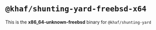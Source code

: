 # `@khaf/shunting-yard-freebsd-x64`

This is the **x86_64-unknown-freebsd** binary for `@khaf/shunting-yard`
